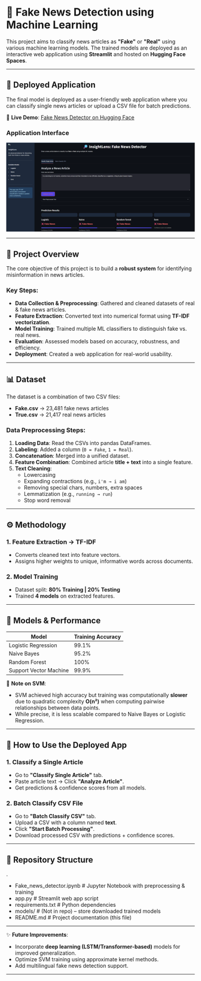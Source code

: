 # 📰 Fake News Detection using Machine Learning

This project aims to classify news articles as **"Fake"** or **"Real"** using various machine learning models. The trained models are deployed as an interactive web application using **Streamlit** and hosted on **Hugging Face Spaces**.

---

## 🚀 Deployed Application

The final model is deployed as a user-friendly web application where you can classify single news articles or upload a CSV file for batch predictions.  

🔗 **Live Demo**: [Fake News Detector on Hugging Face](https://huggingface.co/spaces/Utkarsh524/Fake_news_detector_models)  

### Application Interface  
![Homepage Screenshot](homepage.png)


---

## 📝 Project Overview

The core objective of this project is to build a **robust system** for identifying misinformation in news articles.  

### Key Steps:
- **Data Collection & Preprocessing**: Gathered and cleaned datasets of real & fake news articles.  
- **Feature Extraction**: Converted text into numerical format using **TF-IDF vectorization**.  
- **Model Training**: Trained multiple ML classifiers to distinguish fake vs. real news.  
- **Evaluation**: Assessed models based on accuracy, robustness, and efficiency.  
- **Deployment**: Created a web application for real-world usability.  

---

## 📊 Dataset

The dataset is a combination of two CSV files:  
- **Fake.csv** → 23,481 fake news articles  
- **True.csv** → 21,417 real news articles  

### Data Preprocessing Steps:
1. **Loading Data**: Read the CSVs into pandas DataFrames.  
2. **Labeling**: Added a column (`0 = Fake`, `1 = Real`).  
3. **Concatenation**: Merged into a unified dataset.  
4. **Feature Combination**: Combined article **title + text** into a single feature.  
5. **Text Cleaning**:  
   - Lowercasing  
   - Expanding contractions (e.g., `i'm → i am`)  
   - Removing special chars, numbers, extra spaces  
   - Lemmatization (e.g., `running → run`)  
   - Stop word removal  

---

## ⚙️ Methodology

### 1. Feature Extraction → **TF-IDF**
- Converts cleaned text into feature vectors.  
- Assigns higher weights to unique, informative words across documents.  

### 2. Model Training
- Dataset split: **80% Training | 20% Testing**  
- Trained **4 models** on extracted features.  

---

## 🤖 Models & Performance  

| Model                   | Training Accuracy |
|--------------------------|------------------|
| Logistic Regression      | 99.1%            |
| Naive Bayes              | 95.2%            |
| Random Forest            | 100%             |
| Support Vector Machine   | 99.9%            |

📌 **Note on SVM**:  
- SVM achieved high accuracy but training was computationally **slower** due to quadratic complexity **O(n²)** when computing pairwise relationships between data points.  
- While precise, it is less scalable compared to Naive Bayes or Logistic Regression.  

---

## 🔧 How to Use the Deployed App

### 1. Classify a Single Article  
- Go to **"Classify Single Article"** tab.  
- Paste article text → Click **"Analyze Article"**.  
- Get predictions & confidence scores from all models.  

### 2. Batch Classify CSV File  
- Go to **"Batch Classify CSV"** tab.  
- Upload a CSV with a column named **text**.  
- Click **"Start Batch Processing"**.  
- Download processed CSV with predictions + confidence scores.  

---

## 📂 Repository Structure
.
- Fake_news_detector.ipynb # Jupyter Notebook with preprocessing & training
-  app.py # Streamlit web app script
- requirements.txt # Python dependencies
- models/ # (Not in repo) – store downloaded trained models
- README.md # Project documentation (this file)


---

✨ **Future Improvements**:
- Incorporate **deep learning (LSTM/Transformer-based)** models for improved generalization.  
- Optimize SVM training using approximate kernel methods.  
- Add multilingual fake news detection support.  

---





